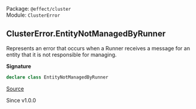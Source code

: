 Package: `@effect/cluster`<br />
Module: `ClusterError`<br />

## ClusterError.EntityNotManagedByRunner

Represents an error that occurs when a Runner receives a message for an entity
that it is not responsible for managing.

**Signature**

```ts
declare class EntityNotManagedByRunner
```

[Source](https://github.com/Effect-TS/effect/tree/main/packages/platform/src/ClusterError.ts#L55)

Since v1.0.0